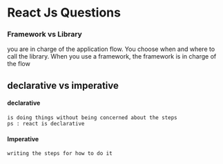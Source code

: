 # React Js Questions

### Framework vs Library

you are in charge of the application flow. You choose when and where to call the library. When you use a framework, the framework is in charge of the flow

## declarative vs imperative

#### declarative

    is doing things without being concerned about the steps
    ps : react is declarative

#### Imperative

    writing the steps for how to do it
